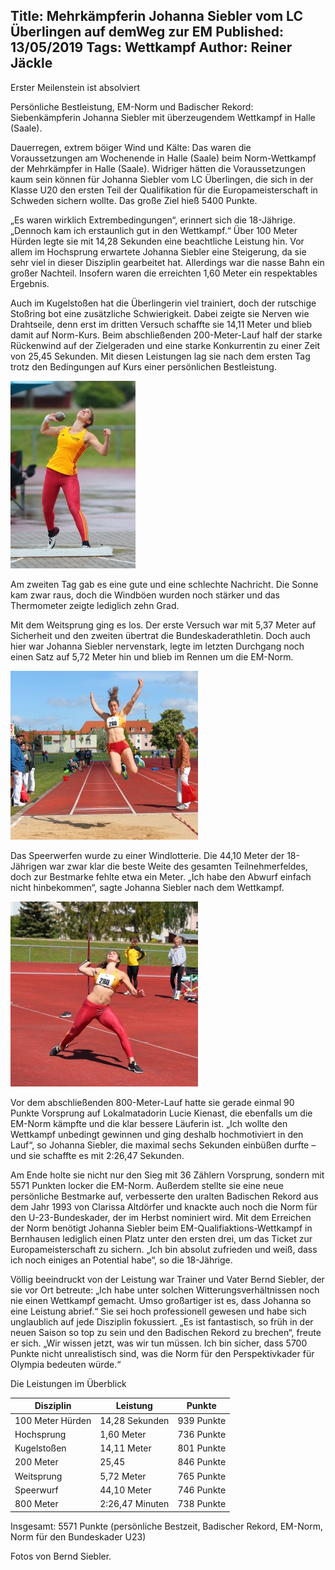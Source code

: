 Title: Mehrkämpferin Johanna Siebler vom LC Überlingen auf demWeg zur EM
Published: 13/05/2019
Tags: Wettkampf
Author: Reiner Jäckle
---

Erster Meilenstein ist absolviert

Persönliche Bestleistung, EM-Norm und Badischer Rekord: Siebenkämpferin Johanna Siebler mit überzeugendem Wettkampf in Halle (Saale).

Dauerregen, extrem böiger Wind und Kälte: Das waren die Voraussetzungen am Wochenende in Halle (Saale) beim Norm-Wettkampf der Mehrkämpfer in Halle (Saale). Widriger hätten die Voraussetzungen kaum sein können für Johanna Siebler vom LC Überlingen, die sich in der Klasse U20 den ersten Teil der Qualifikation für die Europameisterschaft in Schweden sichern wollte. Das große Ziel hieß 5400 Punkte.

„Es waren wirklich Extrembedingungen“, erinnert sich die 18-Jährige. „Dennoch kam ich erstaunlich gut in den Wettkampf.“ Über 100 Meter Hürden legte sie mit 14,28 Sekunden eine beachtliche Leistung hin. Vor allem im Hochsprung erwartete Johanna Siebler eine Steigerung, da sie sehr viel in dieser Disziplin gearbeitet hat. Allerdings war die nasse Bahn ein großer Nachteil. Insofern waren die erreichten 1,60 Meter ein respektables Ergebnis.

Auch im Kugelstoßen hat die Überlingerin viel trainiert, doch der rutschige Stoßring bot eine zusätzliche Schwierigkeit. Dabei zeigte sie Nerven wie Drahtseile, denn erst im dritten Versuch schaffte sie 14,11 Meter und blieb damit auf Norm-Kurs. Beim abschließenden 200-Meter-Lauf half der starke Rückenwind auf der Zielgeraden und eine starke Konkurrentin zu einer Zeit von 25,45 Sekunden. Mit diesen Leistungen lag sie nach dem ersten Tag trotz den Bedingungen auf Kurs einer persönlichen Bestleistung.

![Johanna Siebler auf dem Weg zur EM](./../assets/2019/2019-05-13-johanna-siebler-em-01.jpg)

Am zweiten Tag gab es eine gute und eine schlechte Nachricht. Die Sonne kam zwar raus, doch die Windböen wurden noch stärker und das Thermometer zeigte lediglich zehn Grad.

Mit dem Weitsprung ging es los. Der erste Versuch war mit 5,37 Meter auf Sicherheit und den zweiten übertrat die Bundeskaderathletin. Doch auch hier war Johanna Siebler nervenstark, legte im letzten Durchgang noch einen Satz auf 5,72 Meter hin und blieb im Rennen um die EM-Norm.

![Johanna Siebler auf dem Weg zur EM](./../assets/2019/2019-05-13-johanna-siebler-em-02.jpg)

Das Speerwerfen wurde zu einer Windlotterie. Die 44,10 Meter der 18-Jährigen war zwar klar die beste Weite des gesamten Teilnehmerfeldes, doch zur Bestmarke fehlte etwa ein Meter. „Ich habe den Abwurf einfach nicht hinbekommen“, sagte Johanna Siebler nach dem Wettkampf.

![Johanna Siebler auf dem Weg zur EM](./../assets/2019/2019-05-13-johanna-siebler-em-03.jpg)

Vor dem abschließenden 800-Meter-Lauf hatte sie gerade einmal 90 Punkte Vorsprung auf Lokalmatadorin Lucie Kienast, die ebenfalls um die EM-Norm kämpfte und die klar bessere Läuferin ist. „Ich wollte den Wettkampf unbedingt gewinnen und ging deshalb hochmotiviert in den Lauf“, so Johanna Siebler, die maximal sechs Sekunden einbüßen durfte – und sie schaffte es mit 2:26,47 Sekunden.

Am Ende holte sie nicht nur den Sieg mit 36 Zählern Vorsprung, sondern mit 5571 Punkten locker die EM-Norm. Außerdem stellte sie eine neue persönliche Bestmarke auf, verbesserte den uralten Badischen Rekord aus dem Jahr 1993 von Clarissa Altdörfer und knackte auch noch die Norm für den U-23-Bundeskader, der im Herbst nominiert wird. Mit dem Erreichen der Norm benötigt Johanna Siebler beim EM-Qualifiaktions-Wettkampf in Bernhausen lediglich einen Platz unter den ersten drei, um das Ticket zur Europameisterschaft zu sichern. „Ich bin absolut zufrieden und weiß, dass ich noch einiges an Potential habe“, so die 18-Jährige.

Völlig beeindruckt von der Leistung war Trainer und Vater Bernd Siebler, der sie vor Ort betreute: „Ich habe unter solchen Witterungsverhältnissen noch nie einen Wettkampf gemacht. Umso großartiger ist es, dass Johanna so eine Leistung abrief.“ Sie sei hoch professionell gewesen und habe sich unglaublich auf jede Disziplin fokussiert. „Es ist fantastisch, so früh in der neuen Saison so top zu sein und den Badischen Rekord zu brechen“, freute er sich. „Wir wissen jetzt, was wir tun müssen. Ich bin sicher, dass 5700 Punkte nicht unrealistisch sind, was die Norm für den Perspektivkader für Olympia bedeuten würde.“

Die Leistungen im Überblick

| Disziplin         | Leistung          | Punkte        |
|-------------------|-------------------|---------------|
| 100 Meter Hürden  | 14,28 Sekunden    | 939 Punkte    |
| Hochsprung        | 1,60 Meter        | 736 Punkte    |
| Kugelstoßen       | 14,11 Meter       | 801 Punkte    |
| 200 Meter         | 25,45             | 846 Punkte    |
| Weitsprung        | 5,72 Meter        | 765 Punkte    |
| Speerwurf         | 44,10 Meter       | 746 Punkte    |
| 800 Meter         | 2:26,47 Minuten   | 738 Punkte    |

Insgesamt: 5571 Punkte (persönliche Bestzeit, Badischer Rekord, EM-Norm, Norm für den Bundeskader U23)

Fotos von Bernd Siebler.